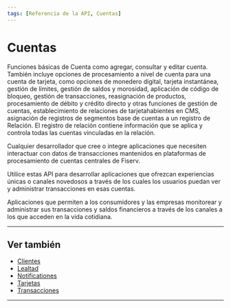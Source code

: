 ```yaml
---
tags: [Referencia de la API, Cuentas]
---
```


# Cuentas

Funciones básicas de Cuenta como agregar, consultar y editar cuenta. También incluye opciones de procesamiento a nivel de cuenta para una cuenta de tarjeta, como opciones de monedero digital, tarjeta instantánea, gestión de límites, gestión de saldos y morosidad, aplicación de código de bloqueo, gestión de transacciones, reasignación de productos, procesamiento de débito y crédito directo y otras funciones de gestión de cuentas, establecimiento de relaciones de tarjetahabientes en CMS, asignación de registros de segmentos base de cuentas a un registro de Relación. El registro de relación contiene información que se aplica y controla todas las cuentas vinculadas en la relación.

<!--
type: tab
titles: ¿Para quién es?, ¿Cómo se usa?, Usos potenciales
-->

Cualquier desarrollador que cree o integre aplicaciones que necesiten interactuar con datos de transacciones mantenidos en plataformas de procesamiento de cuentas centrales de Fiserv.

<!--
type: tab
-->

Utilice estas API para desarrollar aplicaciones que ofrezcan experiencias únicas o canales novedosos a través de los cuales los usuarios puedan ver y administrar transacciones en esas cuentas.

<!--
type: tab
-->

Aplicaciones que permiten a los consumidores y las empresas monitorear y administrar sus transacciones y saldos financieros a través de los canales a los que acceden en la vida cotidiana.

<!-- type: tab-end -->

---

## Ver también

- [Clientes](?path=docs/spanish/referencia-api/1-clientes.md)
- [Lealtad](?path=docs/spanish/referencia-api/3-lealtad.md)
- [Notificationes](?path=docs/spanish/referencia-api/4-notificationes.md)
- [Tarjetas](?path=docs/spanish/referencia-api/5-tarjetas.md)
- [Transacciones](?path=docs/spanish/referencia-api/6-transacciones.md)

---
